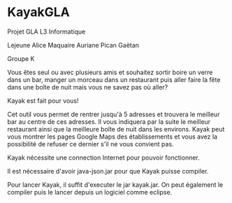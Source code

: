 # KayakGLA
Projet GLA L3 Informatique

Lejeune Alice
Maquaire Auriane
Pican Gaëtan

Groupe K

Vous êtes seul ou avec plusieurs amis et souhaitez
sortir boire un verre dans un bar, manger un morceau 
dans un restaurant puis aller faire la fête dans une boîte de nuit mais vous ne savez pas où aller?

Kayak est fait pour vous! 

Cet outil vous permet de rentrer jusqu'à 5 adresses et trouvera le meilleur bar au centre de ces adresses. Il vous indiquera par la suite le meilleur restaurant ainsi que la meilleure boîte de nuit dans les environs. Kayak peut vous montrer les pages Google Maps des établissements et vous avez la possibilité de refuser ce dernier s'il ne vous convient pas.

Kayak nécessite une connection Internet pour pouvoir fonctionner.

Il est nécessaire d'avoir java-json.jar pour que Kayak puisse compiler.

Pour lancer Kayak, il suffit d'executer le jar kayak.jar.
On peut également le compiler puis le lancer depuis un logiciel comme eclipse.
